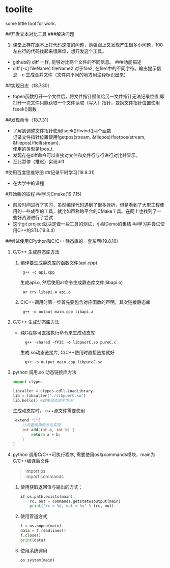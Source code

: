 # toolite
some little tool for work.

##开发文本对比工具
###解决问题
1. 课堂上存在跟不上打代码速度的问题，勉强跟上又发现产生很多小问题，100左右行的代码找起来很麻烦，想开发这个工具。 
- github的 diff 一样, 能够对比两个文件的不同信息。
###功能描述
- diff [-c] fileName1 fileName2
    对于file2, 在file1中的不同字符。输出提示信息.
    -c 生成合并文件（文件内不同的地方用注释标识出来）

##实现日志（18.7.30）
- fopen函数打开一个文件后，将文件指针赋值给另一文件指针无法记录位置,即打开一次文件只能获取一个文件读取（写入）指针，变换文件指针位置使用fseek()函数

##发现命令（18.7.31）
- 了解到调整文件指针使用fseek()/fwind()两个函数<br>
记录文件指针位置使用fgetpos(stream, &filepos)/fsetpos(stream, &filepos)/ftell(stream).<br>使用的类型是fpos_t.
- 发现存在diff命令可以直接对文件和文件行与行进行对比并显示。
- 至此暂停（推迟）实现diff

#使用百度思维导图
##记录平时学习(18.8.31)
- 在大学中的课程

#开始新的征程
##学习Cmake(19.7.15)
- 前段时间进行了实习，虽然编译代码遇到了很多挫折，但是看到了大型工程使用的一些成型的工具，就比如声称跨平台的CMake工具。在网上也找到了一些好资源进行了尝试
- 这个git project就决定做一些工具的测试，小型Demo的集结
##学习并尝试使用C++的STL(19.8.4)

##尝试使用CPython和C/C++静态库的一套东西(19.8.10)
1. C/C++ 生成静态库方法
	1. 编译要生成静态库的函数文件(api.cpp)
			
			g++ -c api.cpp  
		生成api.o, 然后使用ar命令生成静态库文件(libapi.o)
			
			ar crv libapi.a api.o
	2. C/C++调用时第一步首先要包含对应函数的声明，其次链接静态库
		
			g++ -o output main.cpp libapi.a
2. C/C++ 生成动态库方法
	- 纯C程序可直接执行命令来生成动态库
		
			g++ -shared -fPIC -o libpuerC.so pureC.c
		生成.so动态链接库, C/C++使用时直接链接就好
			
			g++ -o output main.cpp libpureC.so
3. python 调用.so 动态链接库方法
	
	```py
	import ctypes
	
	libcaller = ctypes.cdll.LoadLibrary
	lib = libcaller("./libpuerC.so")
	lib.hello() #调用动态库中方法
	```	
	生成动态库时， c++源文件需要使用
	
	```c
	 extend "C"{
		//将要调用的方法实现
		int add(int a, int b) {
			return a + b;
		}
	}
	```
4. python 调用C/C++可执行程序, 需要使用os与commands模块，main为C/C++编译后文件
	> import os<br>
	> import commands
	
	1. 使用获取返回值与输出的方式：
		
		```py
		if os.path.exists(main):
			rc, out = commands.getstatusoutput(main)
			print("rc = %d, out = %s" % (rc, out)
		```	 
	2. 使用管道方式
		
		```py
		f = os.popen(main)
		data = f.readlines()
		f.close()
		print(data)
		```
	3. 使用系统调用
		
		```py
		os.system(main)
		```
